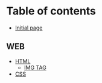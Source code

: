 # Table of contents

* [Initial page](README.md)

## WEB

* [HTML](web/untitled/README.md)
  * [IMG TAG](web/untitled/img-tag.md)
* [CSS](web/css.md)

